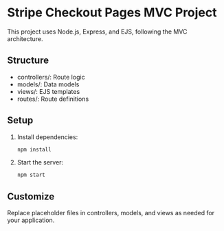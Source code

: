 # Stripe Checkout Pages MVC Project

This project uses Node.js, Express, and EJS, following the MVC architecture.

## Structure
- controllers/: Route logic
- models/: Data models
- views/: EJS templates
- routes/: Route definitions

## Setup
1. Install dependencies:
   ```cmd
   npm install
   ```
2. Start the server:
   ```cmd
   npm start
   ```

## Customize
Replace placeholder files in controllers, models, and views as needed for your application.
